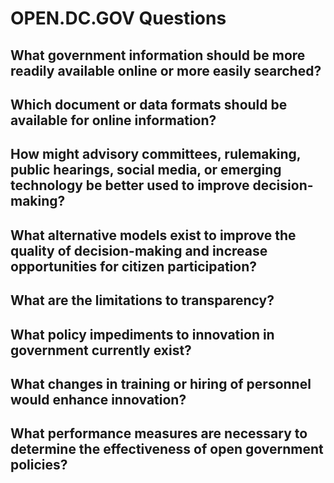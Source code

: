 # OPEN.DC.GOV Questions

## What government information should be more readily available online or more easily searched?

## Which document or data formats should be available for online information?

## How might advisory committees, rulemaking, public hearings, social media, or emerging technology be better used to improve decision-making?

## What alternative models exist to improve the quality of decision-making and increase opportunities for citizen participation?

## What are the limitations to transparency?

## What policy impediments to innovation in government currently exist?

## What changes in training or hiring of personnel would enhance innovation?

## What performance measures are necessary to determine the effectiveness of open government policies?
